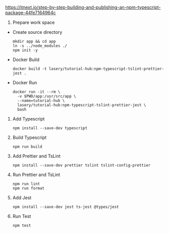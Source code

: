 https://itnext.io/step-by-step-building-and-publishing-an-npm-typescript-package-44fe7164964c

1. Prepare work space
- Create source directory
    ```
    mkdir app && cd app
    ln -s ../node_modules ./
    npm init -y
    ```

- Docker Build
    ```
    docker build -t lasery/tutorial-hub:npm-typescript-tslint-prettier-jest .
    ```

- Docker Run
    ```
    docker run -it --rm \
      -v $PWD/app:/usr/src/app \
      --name=tutorial-hub \
      lasery/tutorial-hub:npm-typescript-tslint-prettier-jest \
      bash
    ```

1. Add Typescript
    ```
    npm install --save-dev typescript
    ```

1. Build Typescript
    ```
    npm run build
    ```

1. Add Prettier and TsLint
    ```
    npm install --save-dev prettier tslint tslint-config-prettier
    ```

1. Run Prettier and TsLint
    ```
    npm run lint
    npm run format
    ```

1. Add Jest
    ```
    npm install --save-dev jest ts-jest @types/jest
    ```

1. Run Test
    ```
    npm test
    ```
